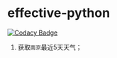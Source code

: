 # effective-python

[![Codacy Badge](https://api.codacy.com/project/badge/Grade/26ddb1272db24df7847e643577c98ac2)](https://www.codacy.com/app/xiang-su/effective-python?utm_source=github.com&utm_medium=referral&utm_content=xiang-su/effective-python&utm_campaign=badger)

1. 获取`南京`最近5天天气；

